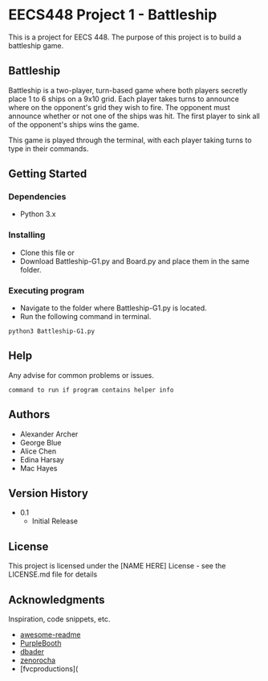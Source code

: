# EECS448 Project 1 - Battleship

This is a project for EECS 448. The purpose of this project is to build a battleship game.

## Battleship

Battleship is a two-player, turn-based game where both players secretly place 1 to 6 ships on a 9x10 grid. Each player takes turns to announce where on the opponent's grid they wish to fire. The opponent must announce whether or not one of the ships was hit. The first player to sink all of the opponent's ships wins the game.

This game is played through the terminal, with each player taking turns to type in their commands.

## Getting Started

### Dependencies

* Python 3.x

### Installing

* Clone this file or
* Download Battleship-G1.py and Board.py and place them in the same folder.

### Executing program

* Navigate to the folder where Battleship-G1.py is located.
* Run the following command in terminal.

```
python3 Battleship-G1.py
```

## Help

Any advise for common problems or issues.

```
command to run if program contains helper info
```

## Authors

- Alexander Archer
- George Blue
- Alice Chen
- Edina Harsay
- Mac Hayes

## Version History

* 0.1
  * Initial Release

## License

This project is licensed under the [NAME HERE] License - see the LICENSE.md file for details

## Acknowledgments

Inspiration, code snippets, etc.

* [awesome-readme](https://github.com/matiassingers/awesome-readme)
* [PurpleBooth](https://gist.github.com/PurpleBooth/109311bb0361f32d87a2)
* [dbader](https://github.com/dbader/readme-template)
* [zenorocha](https://gist.github.com/zenorocha/4526327)
* [fvcproductions](
